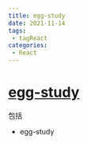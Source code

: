 ```yaml
---
title: egg-study
date: 2021-11-14
tags:
 - tagReact
categories:
 - React
---
```


# [egg-study](https://gitee.com/garvinew/egg-study)
包括
- egg-study

